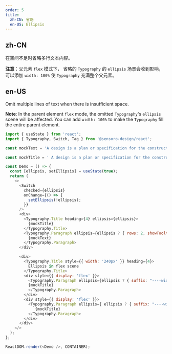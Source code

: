 ```yaml
---
order: 5
title:
  zh-CN: 省略
  en-US: Ellipsis
---
```


## zh-CN

在空间不足时省略多行文本内容。

**注意**：父元素 `flex` 模式下， 省略的 `Typography` 的 `ellipsis` 场景会收到影响，可以添加 `width: 100%` 使 `Typography` 充满整个父元素。

## en-US

Omit multiple lines of text when there is insufficient space.

**Note**: In the parent element `flex` mode, the omitted `Typography`'s `ellipsis` scene will be affected. You can add `width: 100%` to make the `Typography` fill the entire parent element.


```js
import { useState } from 'react';
import { Typography, Switch, Tag } from '@sensoro-design/react';

const mockText = 'A design is a plan or specification for the construction of an object or system or for the implementation of an activity or process, or the result of that plan or specification in the form of a prototype, product or process. The verb to design expresses the process of developing a design. The verb to design expresses the process of developing a design. A design is a plan or specification for the construction of an object or system or for the implementation of an activity or process, or the result of that plan or specification in the form of a prototype, product or process. The verb to design expresses the process of developing a design. The verb to design expresses the process of developing a design.'

const mockTitle = ' A design is a plan or specification for the construction of an object or system or for the implementation of an activity or process.'

const Demo = () => {
  const [ellipsis, setEllipsis] = useState(true);
  return (
    <>
      <Switch
        checked={ellipsis}
        onChange={() => {
          setEllipsis(!ellipsis);
        }}
      />
      <div>
        <Typography.Title heading={4} ellipsis={ellipsis}>
          {mockTitle}
        </Typography.Title>
        <Typography.Paragraph ellipsis={ellipsis ? { rows: 2, showTooltip: true, expandable: true } : undefined}>
          {mockText}
        </Typography.Paragraph>
      </div>

      <div>
        <Typography.Title style={{ width: '240px' }} heading={4}>
          Ellipsis in flex scene
        </Typography.Title>
        <div style={{ display: 'flex' }}>
          <Typography.Paragraph ellipsis={ellipsis ? { suffix: "----width: 100%" } : undefined} style={{ width: '100%' }}>
          {mockTitle}
          </Typography.Paragraph>
        </div>
        <div style={{ display: 'flex' }}>
          <Typography.Paragraph ellipsis={ ellipsis ? { suffix: "----width: normal" } : undefined}>
             {mockTitle}
          </Typography.Paragraph>
        </div>
      </div>
    </>
  );
};

ReactDOM.render(<Demo />, CONTAINER);
```
